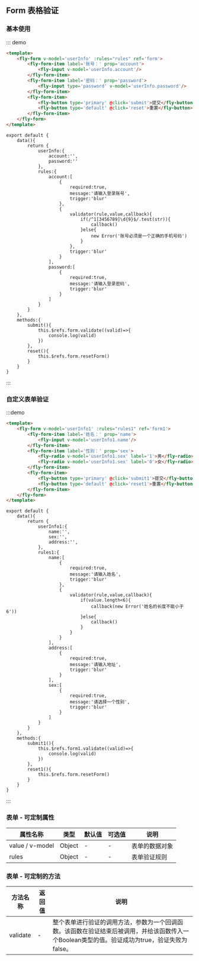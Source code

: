 <script>
module.exports = {
    data(){
        return {
            userInfo:{
                account:'',
                password:''
            },
            rules:{
                account:[
                    {
                        required:true,
                        message:'请输入登录账号',
                        trigger:'blur'
                    },
                    {
                        validator(rule,value,callback){
                            if(/^1[3456789]\d{9}$/.test(value)){
                                callback()
                            }else{
                                callback(new Error('账号必须是一个正确的手机号码'))
                            }
                        },
                        trigger:'blur'
                    }
                ],
                password:[
                    {
                        required:true,
                        message:'请输入登录密码',
                        trigger:'blur'
                    }
                ]
            },
            userInfo1:{
                name:'',
                sex:'',
                address:'',
            },
            rules1:{
                name:[
                    {
                        required:true,
                        message:'请输入姓名',
                        trigger:'blur'
                    },
                    {
                        validator(rule,value,callback){
                            if(value.length<6){
                                callback(new Error('姓名的长度不能小于6'))
                            }else{
                                callback()
                            }
                        }
                    }
                ],
                address:[
                    {
                        required:true,
                        message:'请输入地址',
                        trigger:'blur'
                    }
                ],
                sex:[
                    {
                        required:true,
                        message:'请选择一个性别',
                        trigger:'blur'
                    }
                ]
            }
        }
    },
    methods:{
        submit(){
            this.$refs.form.validate((valid)=>{
                console.log(valid)
            })
        },
        submit1(){
            this.$refs.form1.validate((valid)=>{
                console.log(valid)
            })
        },
        reset(){
            this.$refs.form.resetForm()
        },
        reset1(){
            this.$refs.form1.resetForm()
        }
    }
}
</script>
## Form 表格验证

### 基本使用

::: demo
```html
<template>
    <fly-form v-model='userInfo' :rules="rules" ref='form'>
        <fly-form-item label='账号：' prop='account'>
            <fly-input v-model='userInfo.account'/>
        </fly-form-item>
        <fly-form-item label='密码：' prop='password'>
            <fly-input type='password' v-model='userInfo.password'/>
        </fly-form-item>
        <fly-form-item>
            <fly-button type='primary' @click='submit'>提交</fly-button>
            <fly-button type='default' @click='reset'>重置</fly-button>
        </fly-form-item>
    </fly-form>
</template>
```
```JS
export default {
    data(){
        return {
            userInfo:{
                account:'',
                password:''
            },
            rules:{
                account:[
                    {
                        required:true,
                        message:'请输入登录账号',
                        trigger:'blur'
                    },
                    {
                        validator(rule,value,callback){
                            if(/^1[3456789]\d{9}$/.test(str)){
                                callback()
                            }else{
                                new Error('账号必须是一个正确的手机号码')
                            }
                        },
                        trigger:'blur'
                    }
                ],
                password:[
                    {
                        required:true,
                        message:'请输入登录密码',
                        trigger:'blur'
                    }
                ]
            }
        }
    },
    methods:{
        submit(){
            this.$refs.form.validate((valid)=>{
                console.log(valid)
            })
        },
        reset(){
            this.$refs.form.resetForm()
        }
    }
}
```
:::

### 自定义表单验证
:::demo
```html
<template>
    <fly-form v-model='userInfo1' :rules="rules1" ref='form1'>
        <fly-form-item label='姓名：' prop='name'>
            <fly-input v-model='userInfo1.name'/>
        </fly-form-item>
        <fly-form-item label='性别：' prop='sex'>
            <fly-radio v-model='userInfo1.sex' label='1'>男</fly-radio>
            <fly-radio v-model='userInfo1.sex' label='0'>女</fly-radio>
        </fly-form-item>
        <fly-form-item>
            <fly-button type='primary' @click='submit1'>提交</fly-button>
            <fly-button type='default' @click='reset1'>重置</fly-button>
        </fly-form-item>
    </fly-form>
</template>
```
```JS
export default {
    data(){
        return {
            userInfo1:{
                name:'',
                sex:'',
                address:'',
            },
            rules1:{
                name:[
                    {
                        required:true,
                        message:'请输入姓名',
                        trigger:'blur'
                    },
                    {
                        validator(rule,value,callback){
                            if(value.length<6){
                                callback(new Error('姓名的长度不能小于6'))
                            }else{
                                callback()
                            }
                        }
                    }
                ],
                address:[
                    {
                        required:true,
                        message:'请输入地址',
                        trigger:'blur'
                    }
                ],
                sex:[
                    {
                        required:true,
                        message:'请选择一个性别',
                        trigger:'blur'
                    }
                ]
            }
        }
    },
    methods:{
        submit1(){
            this.$refs.form1.validate((valid)=>{
                console.log(valid)
            })
        },
        reset1(){
            this.$refs.form.resetForm()
        }
    }
}
```
:::
### 

### 表单 - 可定制属性

| 属性名称        | 类型                      | 默认值 | 可选值       | 说明                                                               |
| --------------- | ------------------------- | ------ | ------------ | ------------------------------------------------------------------ |
| value / v-model | Object | -      | -            | 表单的数据对象                                                         |
| rules           | Object | -      | -            | 表单验证规则 |

### 表单 - 可定制的方法

| 方法名称  | 返回值     | 说明                       |
| --------- | ---------- | -------------------------- |
| validate | - | 整个表单进行验证的调用方法，参数为一个回调函数。该函数在验证结束后被调用，并给该函数传入一个Boolean类型的值。验证成功为true，验证失败为false。|
